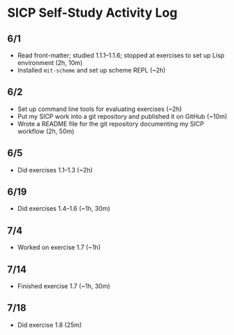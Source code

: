 # SICP Self-Study Activity Log

## 6/1

* Read front-matter; studied 1.1.1–1.1.6; stopped at exercises to set up Lisp environment (2h, 10m)
* Installed `mit-scheme` and set up scheme REPL (~2h)

## 6/2

* Set up command line tools for evaluating exercises (~2h)
* Put my SICP work into a git repository and published it on GitHub (~10m)
* Wrote a README file for the git repository documenting my SICP workflow (2h, 50m)

## 6/5

* Did exercises 1.1–1.3 (~2h)

## 6/19

* Did exercises 1.4–1.6 (~1h, 30m)

## 7/4

* Worked on exercise 1.7 (~1h)

## 7/14

* Finished exercise 1.7 (~1h, 30m)

## 7/18

* Did exercise 1.8 (25m)